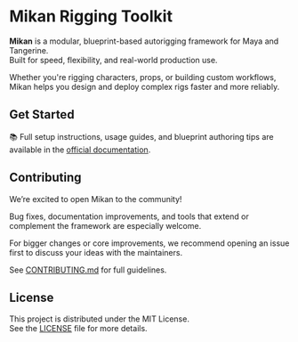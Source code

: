 # Mikan Rigging Toolkit


**Mikan** is a modular, blueprint-based autorigging framework for Maya and Tangerine.  
Built for speed, flexibility, and real-world production use.

Whether you're rigging characters, props, or building custom workflows, Mikan helps you design and deploy complex rigs faster and more reliably.


## Get Started

📚 Full setup instructions, usage guides, and blueprint authoring tips are available in the [official documentation](https://citrus-software.github.io/mikan-docs/).


## Contributing

We’re excited to open Mikan to the community!

Bug fixes, documentation improvements, and tools that extend or complement the framework are especially welcome.

For bigger changes or core improvements, we recommend opening an issue first to discuss your ideas with the maintainers.

See [CONTRIBUTING.md](./CONTRIBUTING.md) for full guidelines.


## License

This project is distributed under the MIT License.  
See the [LICENSE](./LICENSE) file for more details.